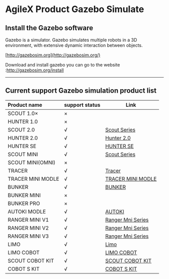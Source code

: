 # AgileX Product Gazebo Simulate



## Install the Gazebo software

Gazebo is  a simulator. Gazebo simulates multiple robots in a 3D environment, with extensive dynamic interaction between objects.

[http://gazebosim.org](http://gazebosim.org/)

Download and install gazebo you can go to the website :http://gazebosim.org/install

------



## Current support Gazebo simulation product list

| Product name      | support status | Link                                                         |
| :---------------- | -------------- | ------------------------------------------------------------ |
| SCOUT 1.0×        | ×              |                                                              |
| HUNTER 1.0        | ×              |                                                              |
| SCOUT 2.0         | √              | [Scout Series ](https://github.com/agilexrobotics/ugv_gazebo_sim/tree/master/scout) |
| HUNTER 2.0        | √              | [Hunter 2.0](https://github.com/agilexrobotics/ugv_gazebo_sim/tree/master/hunter) |
| HUNTER SE         | √              | [HUNTER SE](https://github.com/agilexrobotics/ugv_gazebo_sim/tree/master/hunter_se) |
| SCOUT MINI        | √              | [Scout Series ](https://github.com/agilexrobotics/ugv_gazebo_sim/tree/master/scout) |
| SCOUT MINI(OMNI)  | ×              |                                                              |
| TRACER            | √              | [Tracer](https://github.com/agilexrobotics/ugv_gazebo_sim/tree/master/tracer) |
| TRACER MINI MODLE | √              | [TRACER MINI MODLE](https://github.com/agilexrobotics/ugv_gazebo_sim/tree/master/tracer_mini) |
| BUNKER            | √              | [BUNKER](https://github.com/agilexrobotics/ugv_gazebo_sim/tree/master/bunker) |
| BUNKER MINI       | ×              |                                                              |
| BUNKER PRO        | ×              |                                                              |
| AUTOKI MODLE      | √              | [AUTOKI](https://github.com/agilexrobotics/ugv_gazebo_sim/tree/master/autokit) |
| RANGER MINI V1    | √              | [Ranger Mni Series](https://github.com/agilexrobotics/ugv_gazebo_sim/tree/master/ranger_mini) |
| RANGER MINI V2    | √              | [Ranger Mni Series](https://github.com/agilexrobotics/ugv_gazebo_sim/tree/master/ranger_mini) |
| RANGER MINI V3    | √              | [Ranger Mni Series](https://github.com/agilexrobotics/ugv_gazebo_sim/tree/master/ranger_mini) |
| LIMO              | √              | [Limo](https://github.com/agilexrobotics/ugv_gazebo_sim/tree/master/limo) |
| LIMO COBOT        | √              | [LIMO COBOT](https://github.com/agilexrobotics/limo_cobot_sim) |
| SCOUT COBOT KIT   | √              | [SCOUT COBOT KIT](https://github.com/agilexrobotics/scout_cobot_sim) |
| COBOT S KIT       | √              | [COBOT S KIT](https://github.com/agilexrobotics/cobot_s_sim) |

